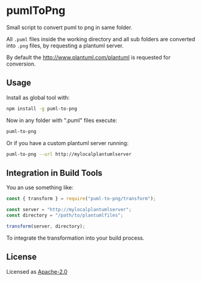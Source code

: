# pumlToPng

Small script to convert puml to png in same folder.

All `.puml` files inside the working directory and all sub folders are converted into `.png` files, by requesting a plantuml server.

By default the <http://www.plantuml.com/plantuml> is requested for conversion.

## Usage

Install as global tool with:

```sh
npm install -g puml-to-png
```

Now in any folder with ".puml" files execute:

```sh
puml-to-png
```

Or if you have a custom plantuml server running:

```sh
puml-to-png --url http://mylocalplantumlserver
```

## Integration in Build Tools

You an use something like:

```js
const { transform } = require("puml-to-png/transform");

const server = "http://mylocalplantumlserver";
const directory = "/path/to/plantumlfiles";

transform(server, directory);
```

To integrate the transformation into your build process.

## License

Licensed as [Apache-2.0](https://www.apache.org/licenses/LICENSE-2.0)

